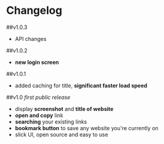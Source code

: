 # Changelog

##v1.0.3
 - API changes

##v1.0.2
 - **new login screen**

##v1.0.1
 - added caching for title, **significant faster load speed**

##v1.0
*first public release*

 - display **screenshot** and **title of website**
 - **open and copy** link
 - **searching** your existing links
 - **bookmark button** to save any website you're currently on
 - slick UI, open source and easy to use
